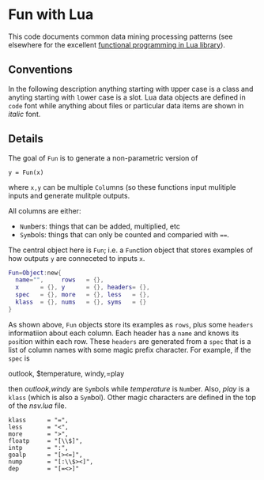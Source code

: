 # Fun with Lua

This code documents common data mining processing patterns
(see elsewhere for the excellent 
[functional programming in Lua library](http://rtsisyk.github.io/luafun/)).

## Conventions
In the following description anything starting with `U`pper case is
a class and anyting starting with `l`ower case is a slot. 
Lua data objects are defined in `code` font while anything about
files or particular data items are shown in _italic_ font.

## Details

The goal of `Fun` is to generate a non-parametric version of

    y = Fun(x)
    
where `x,y` can be multiple `Col`umns (so these functions input mulitiple inputs
and generate mulitple outputs.

All columns are either:

+ `Num`bers: things that can be added, multiplied, etc
+ `Sym`bols: things that can only be counted and comparied with `==`.

The central object here is `Fun`; i.e. a `Fun`ction object
that stores examples of how outputs `y` are conneceted to inputs `x`. 

```lua
Fun=Object:new{
  name="",     rows   = {},
  x      = {}, y      = {}, headers= {},
  spec   = {}, more   = {}, less   = {},
  klass  = {}, nums   = {}, syms   = {}
}
```

As shown above, `Fun` objects store its examples as `rows`, plus some
`headers` informatiion about each column. Each header has a `name` and
knows
its `pos`ition within each row.  These `headers` are generated from
a `spec` that is a list of column names with some magic prefix character.
For example, if the `spec` is

  outlook, $temperature, windy,=play

then _outlook,windy_ are `Sym`bols while _temperature_ is `Num`ber.
Also, _play_ is a `klass` (which is also a `Sym`bol).  Other magic
characters are defined in the top of the _nsv.lua_ file.

    klass      = "=",
    less       = "<",
    more       = ">",
    floatp     = "[\\$]",
    intp       = ":",
    goalp      = "[><=]",
    nump       = "[:\\$><]",
    dep        = "[=<>]"
